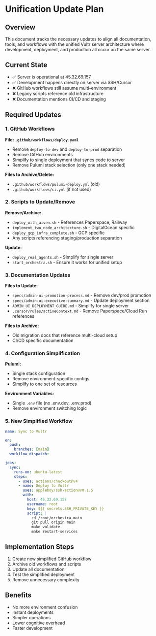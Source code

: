 # Unification Update Plan

## Overview
This document tracks the necessary updates to align all documentation, tools, and workflows with the unified Vultr server architecture where development, deployment, and production all occur on the same server.

## Current State
- ✅ Server is operational at 45.32.69.157
- ✅ Development happens directly on server via SSH/Cursor
- ❌ GitHub workflows still assume multi-environment
- ❌ Legacy scripts reference old infrastructure
- ❌ Documentation mentions CI/CD and staging

## Required Updates

### 1. GitHub Workflows
**File: `.github/workflows/deploy.yaml`**
- Remove `deploy-to-dev` and `deploy-to-prod` separation
- Remove GitHub environments
- Simplify to single deployment that syncs code to server
- Remove Pulumi stack selection (only one stack needed)

**Files to Archive/Delete:**
- `.github/workflows/pulumi-deploy.yml` (old)
- `.github/workflows/ci.yml` (if not used)

### 2. Scripts to Update/Remove
**Remove/Archive:**
- `deploy_with_aiven.sh` - References Paperspace, Railway
- `implement_two_node_architecture.sh` - DigitalOcean specific
- `deploy_gcp_infra_complete.sh` - GCP specific
- Any scripts referencing staging/production separation

**Update:**
- `deploy_real_agents.sh` - Simplify for single server
- `start_orchestra.sh` - Ensure it works for unified setup

### 3. Documentation Updates
**Files to Update:**
- `specs/admin-ui-promotion-process.md` - Remove dev/prod promotion
- `specs/admin-ui-executive-summary.md` - Update deployment section
- `ADMIN_UI_DEPLOYMENT_GUIDE.md` - Simplify for single server
- `.cursor/rules/activeContext.md` - Remove Paperspace/Cloud Run references

**Files to Archive:**
- Old migration docs that reference multi-cloud setup
- CI/CD specific documentation

### 4. Configuration Simplification
**Pulumi:**
- Single stack configuration
- Remove environment-specific configs
- Simplify to one set of resources

**Environment Variables:**
- Single `.env` file (no .env.dev, .env.prod)
- Remove environment switching logic

### 5. New Simplified Workflow
```yaml
name: Sync to Vultr

on:
  push:
    branches: [main]
  workflow_dispatch:

jobs:
  sync:
    runs-on: ubuntu-latest
    steps:
      - uses: actions/checkout@v4
      - name: Deploy to Vultr
        uses: appleboy/ssh-action@v0.1.5
        with:
          host: 45.32.69.157
          username: root
          key: ${{ secrets.SSH_PRIVATE_KEY }}
          script: |
            cd /root/orchestra-main
            git pull origin main
            make validate
            make restart-services
```

## Implementation Steps
1. Create new simplified GitHub workflow
2. Archive old workflows and scripts
3. Update all documentation
4. Test the simplified deployment
5. Remove unnecessary complexity

## Benefits
- No more environment confusion
- Instant deployments
- Simpler operations
- Lower cognitive overhead
- Faster development 